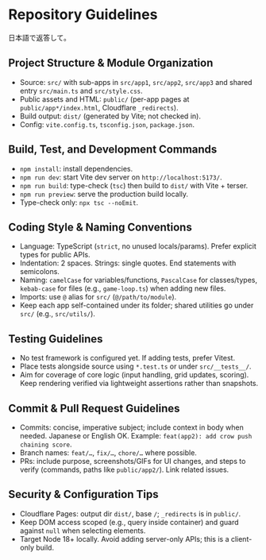# Repository Guidelines

日本語で返答して。

## Project Structure & Module Organization
- Source: `src/` with sub-apps in `src/app1`, `src/app2`, `src/app3` and shared entry `src/main.ts` and `src/style.css`.
- Public assets and HTML: `public/` (per-app pages at `public/app*/index.html`, Cloudflare `_redirects`).
- Build output: `dist/` (generated by Vite; not checked in).
- Config: `vite.config.ts`, `tsconfig.json`, `package.json`.

## Build, Test, and Development Commands
- `npm install`: install dependencies.
- `npm run dev`: start Vite dev server on `http://localhost:5173/`.
- `npm run build`: type-check (`tsc`) then build to `dist/` with Vite + terser.
- `npm run preview`: serve the production build locally.
- Type-check only: `npx tsc --noEmit`.

## Coding Style & Naming Conventions
- Language: TypeScript (`strict`, no unused locals/params). Prefer explicit types for public APIs.
- Indentation: 2 spaces. Strings: single quotes. End statements with semicolons.
- Naming: `camelCase` for variables/functions, `PascalCase` for classes/types, `kebab-case` for files (e.g., `game-loop.ts`) when adding new files.
- Imports: use `@` alias for `src/` (`@/path/to/module`).
- Keep each app self-contained under its folder; shared utilities go under `src/` (e.g., `src/utils/`).

## Testing Guidelines
- No test framework is configured yet. If adding tests, prefer Vitest.
- Place tests alongside source using `*.test.ts` or under `src/__tests__/`.
- Aim for coverage of core logic (input handling, grid updates, scoring). Keep rendering verified via lightweight assertions rather than snapshots.

## Commit & Pull Request Guidelines
- Commits: concise, imperative subject; include context in body when needed. Japanese or English OK. Example: `feat(app2): add crow push chaining score`.
- Branch names: `feat/…`, `fix/…`, `chore/…` where possible.
- PRs: include purpose, screenshots/GIFs for UI changes, and steps to verify (commands, paths like `public/app2/`). Link related issues.

## Security & Configuration Tips
- Cloudflare Pages: output dir `dist/`, base `/`; `_redirects` is in `public/`.
- Keep DOM access scoped (e.g., query inside container) and guard against `null` when selecting elements.
- Target Node 18+ locally. Avoid adding server-only APIs; this is a client-only build.

